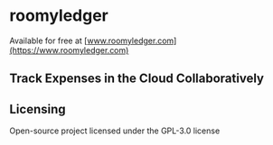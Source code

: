 # roomyledger
Available for free at [www.roomyledger.com](https://www.roomyledger.com)

## Track Expenses in the Cloud Collaboratively

## Licensing
Open-source project licensed under the GPL-3.0 license

